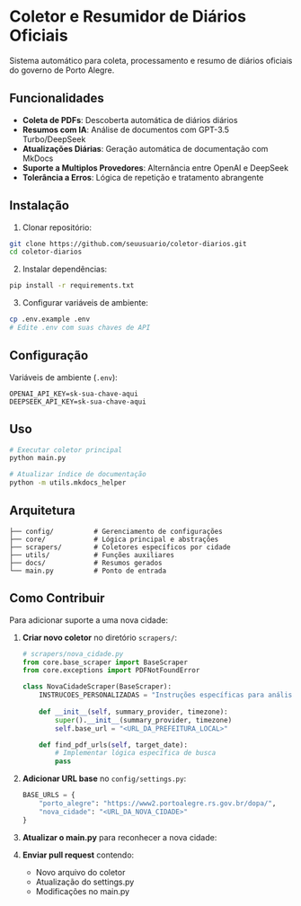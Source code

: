# Coletor e Resumidor de Diários Oficiais

Sistema automático para coleta, processamento e resumo de diários oficiais do governo de Porto Alegre.

## Funcionalidades

- **Coleta de PDFs**: Descoberta automática de diários diários
- **Resumos com IA**: Análise de documentos com GPT-3.5 Turbo/DeepSeek
- **Atualizações Diárias**: Geração automática de documentação com MkDocs
- **Suporte a Multiplos Provedores**: Alternância entre OpenAI e DeepSeek
- **Tolerância a Erros**: Lógica de repetição e tratamento abrangente

## Instalação

1. Clonar repositório:
```bash
git clone https://github.com/seuusuario/coletor-diarios.git
cd coletor-diarios
```

2. Instalar dependências:
```bash
pip install -r requirements.txt
```

3. Configurar variáveis de ambiente:
```bash
cp .env.example .env
# Edite .env com suas chaves de API
```

## Configuração

Variáveis de ambiente (`.env`):
```env
OPENAI_API_KEY=sk-sua-chave-aqui
DEEPSEEK_API_KEY=sk-sua-chave-aqui
```

## Uso

```bash
# Executar coletor principal
python main.py

# Atualizar índice de documentação
python -m utils.mkdocs_helper
```

## Arquitetura

```
├── config/          # Gerenciamento de configurações
├── core/            # Lógica principal e abstrações
├── scrapers/        # Coletores específicos por cidade
├── utils/           # Funções auxiliares
├── docs/            # Resumos gerados
└── main.py          # Ponto de entrada
```

## Como Contribuir

Para adicionar suporte a uma nova cidade:

1. **Criar novo coletor** no diretório `scrapers/`:
   ```python
   # scrapers/nova_cidade.py
   from core.base_scraper import BaseScraper
   from core.exceptions import PDFNotFoundError

   class NovaCidadeScraper(BaseScraper):
       INSTRUCOES_PERSONALIZADAS = "Instruções específicas para análise desta cidade..."
       
       def __init__(self, summary_provider, timezone):
           super().__init__(summary_provider, timezone)
           self.base_url = "<URL_DA_PREFEITURA_LOCAL>"

       def find_pdf_urls(self, target_date):
           # Implementar lógica específica de busca
           pass
   ```

2. **Adicionar URL base** no `config/settings.py`:
   ```python
   BASE_URLS = {
       "porto_alegre": "https://www2.portoalegre.rs.gov.br/dopa/",
       "nova_cidade": "<URL_DA_NOVA_CIDADE>"
   }
   ```

3. **Atualizar o main.py** para reconhecer a nova cidade:

4. **Enviar pull request** contendo:
   - Novo arquivo do coletor
   - Atualização do settings.py
   - Modificações no main.py
